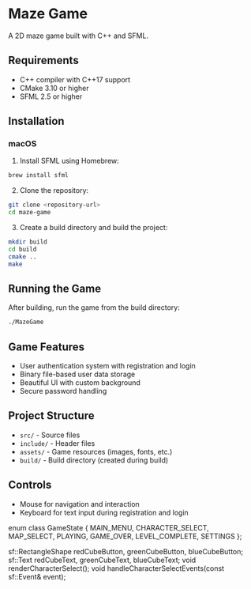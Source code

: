 # Maze Game

A 2D maze game built with C++ and SFML.

## Requirements

- C++ compiler with C++17 support
- CMake 3.10 or higher
- SFML 2.5 or higher

## Installation

### macOS

1. Install SFML using Homebrew:
```bash
brew install sfml
```

2. Clone the repository:
```bash
git clone <repository-url>
cd maze-game
```

3. Create a build directory and build the project:
```bash
mkdir build
cd build
cmake ..
make
```

## Running the Game

After building, run the game from the build directory:
```bash
./MazeGame
```

## Game Features

- User authentication system with registration and login
- Binary file-based user data storage
- Beautiful UI with custom background
- Secure password handling

## Project Structure

- `src/` - Source files
- `include/` - Header files
- `assets/` - Game resources (images, fonts, etc.)
- `build/` - Build directory (created during build)

## Controls

- Mouse for navigation and interaction
- Keyboard for text input during registration and login 

enum class GameState {
    MAIN_MENU,
    CHARACTER_SELECT,
    MAP_SELECT,
    PLAYING,
    GAME_OVER,
    LEVEL_COMPLETE,
    SETTINGS
}; 

sf::RectangleShape redCubeButton, greenCubeButton, blueCubeButton;
sf::Text redCubeText, greenCubeText, blueCubeText;
void renderCharacterSelect();
void handleCharacterSelectEvents(const sf::Event& event); 